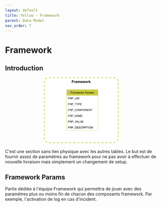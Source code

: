 ```yaml
---
layout: default
title: Yellow - Framework
parent: Data Model
nav_order: 7
---
```


# Framework #

## Introduction
<p align="center"><img src="../../assets/img/uml/FCT--Framework--DataModel--Framework.png" width="250"></p>

C'est une section sans lien physique avec les autres tables. Le but est de fournir assez de paramètres au framework pour ne pas avoir à effectuer de nouvelle livraison mais simplement un changement de setup.

## Framework Params
Partie dédiée à l'équipe Framework qui permettra de jouer avec des paramètres plus ou moins fin de chacun des composants framework. Par exemple, l'activation de log en cas d'incident.
